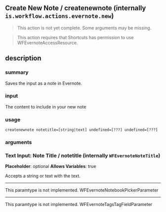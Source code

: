 
## Create New Note / createnewnote (internally `is.workflow.actions.evernote.new`)

> This action is not yet complete. Some arguments may be missing.


> This action requires that Shortcuts has permission to use WFEvernoteAccessResource.


## description
### summary
Saves the input as a note in Evernote.

### input
The content to include in your new note


### usage
`createnewnote notetitle=[string|text] undefined=[???] undefined=[???]`

### arguments
### Text Input: Note Title / notetitle (internally `WFEvernoteNoteTitle`)
**Placeholder**: optional
**Allows Variables**: true


Accepts a string 
or text
with the text.

---

This paramtype is not implemented. WFEvernoteNotebookPickerParameter

---

This paramtype is not implemented. WFEvernoteTagsTagFieldParameter
